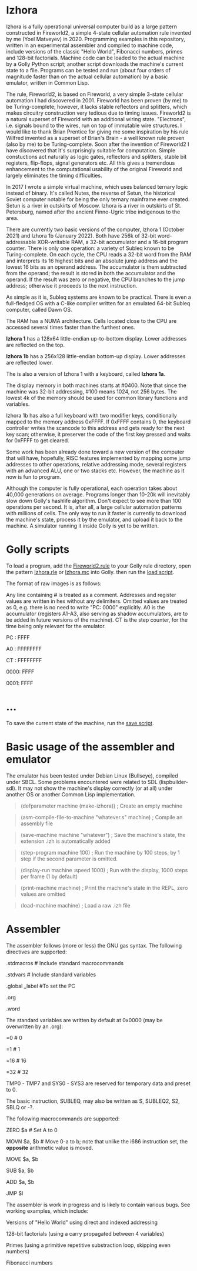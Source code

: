 # Izhora
Izhora is a fully operational universal computer build as a large pattern constructed in Fireworld2, a simple 4-state cellular automation rule invented by me (Yoel Matveyev) in 2020. Programming examples in this repository, written in an experimental assembler and compiled to machine code, include versions of the classic "Hello World", Fibonacci numbers, primes and 128-bit factorials. Machine code can be loaded to the actual machine by a Golly Python script; another script downloads the machine's current state to a file. Programs can be tested and run (about four orders of magnitude faster than on the actual cellular automation) by a basic emulator, written in Common Lisp.

The rule, Fireworld2, is based on Fireworld, a very simple 3-state cellular automation I had discovered in 2001. Fireworld has been proven (by me) to be Turing-complete; however, it lacks stable reflectors and splitters, which makes circuitry construction very tedious due to timing issues. Fireworld2 is a natural superset of Fireworld with an additional wiring state. "Electrons", i.e. signals bound to the wires, run on top of immutable wire structures. I would like to thank Brian Prentice for giving me some inspiration by his rule Wilfred invented as a superset of Brian's Brain - a well known rule proven (also by me) to be Turing-complete. Soon after the invention of Fireworld2 I have discovered that it's surprisingly suitable for computation. Simple constuctions act naturally as logic gates, reflectors and splitters, stable bit registers, flip-flops, signal generators etc. All this gives a tremendous enhancement to the computational usability of the original Fireworld and largely eliminates the timing difficulties.

In 2017 I wrote a simple virtual machine, which uses balanced ternary logic instead of binary. It's called Nutes, the reverse of Setun, the historical Soviet computer notable for being the only ternary mainframe ever created. Setun is a river in outskirts of Moscow. Izhora is a river in outskirts of St. Petersburg, named after the ancient Finno-Ugric tribe indigenous to the area.

There are currently two basic versions of the computer, Izhora 1 (October 2021) and Izhora 1b (January 2022). Both have 256k of 32-bit word-addressable XOR-writable RAM, a 32-bit accumulator and a 16-bit program counter. There is only one operation: a variety of Subleq known to be Turing-complete. On each cycle, the CPU reads a 32-bit word from the RAM and interprets its 16 highest bits and an absolute jump address and the lowest 16 bits as an operand address. The accumulator is them subtracted from the operand; the result is stored in both the accumulator and the operand. If the result was zero or negative, the CPU branches to the jump address; otherwise it proceeds to the next instruction. 

As simple as it is, Subleq systems are known to be practical. There is even a full-fledged OS with a C-like compiler written for an emulated 64-bit Subleq computer, called Dawn OS.

The RAM has a NUMA architecture. Cells located close to the CPU are accessed several times faster than the furthest ones. 

**Izhora 1** has a 128x64 little-endian up-to-bottom display. Lower addresses are reflected on the top. 

**Izhora 1b** has a 256x128 little-endian bottom-up display. Lower addresses are reflected lower. 

The is also a version of Izhora 1 with a keyboard, called **Izhora 1a**.

The display memory in both machines starts at #0400. Note that since the machine was 32-bit addressing, #100 means 1024, not 256 bytes. The lowest 4k of the memory should be used for common library functions and variables.

Izhora 1b has also a full keyboard with two modifier keys, conditionally mapped to the memory address 0xFFFF. If 0xFFFF contains 0, the keyboard controller writes the scancode to this address and gets ready for the next key scan; otherwise, it preserver the code of the first key pressed and waits for 0xFFFF to get cleared.

Some work has been already done toward a new version of the computer that will have, hopefully, RISC features implemented by mapping some jump addresses to other operations, relative addressing mode, several registers with an advanced ALU, one or two stacks etc. However, the machine as it now is fun to program. 

Although the computer is fully operational, each operation takes about 40,000 generations on average. Programs longer than 10-20k will inevitably slow down Golly's hashlife algorithm. Don't expect to see more than 100 operations per second. It is, after all, a large cellular automation patterns with millions of cells. The only way to run it faster is currently to download the machine's state, process it by the emulator, and upload it back to the machine. A simulator running it inside Golly is yet to be written.

# Golly scripts

To load a program, add the [Fireworld2.rule](https://github.com/yoelmatveyev/Izhora/blob/main/Golly/Fireworld2.rule) to your Golly rule directory, open the pattern [Izhora.rle](https://github.com/yoelmatveyev/Izhora/blob/main/Golly/Izhora1.rle) or [Izhora.mc](https://github.com/yoelmatveyev/Izhora/blob/main/Golly/Izhora1.mc) into Golly. then run the [load script](https://github.com/yoelmatveyev/Izhora/blob/main/Golly/scripts/izhora_load.py).

The format of raw images is as follows:

Any line containing # is treated as a comment. Addresses and register values are written in hex without any delimiters. Omitted values are treated as 0, e.g. there is no need to write "PC: 0000" explicitly. A0 is the accumulator (registers A1-A3, also serving as shadow accumulators, are to be added in future versions of the machine). CT is the step counter, for the time being only relevant for the emulator.

PC : FFFF

A0 : FFFFFFFF

CT : FFFFFFFF

0000: FFFF

0001: FFFF

# ...

To save the current state of the machine, run the [save script](https://github.com/yoelmatveyev/Izhora/blob/main/Golly/scripts/izhora_save.py).

# Basic usage of the assembler and emulator

The emulator has been tested under Debian Linux (Bullseye), compiled under SBCL. Some problems encountered were related to SDL (lispbuilder-sdl). It may not show the machine's display correctly (or at all) under another OS or another Common Lisp implementation.

>(defparameter machine (make-izhora)) ; Create an empty machine 

>(asm-compile-file-to-machine "whatever.s" machine) ; Compile an assembly file

>(save-machine machine "whatever") ; Save the machine's state, the extension .izh is automatically added

>(step-program machine 100) ; Run the machine by 100 steps, by 1 step if the second parameter is omitted.

>(display-run machine :speed 1000) ; Run with the display, 1000 steps per frame (1 by default)

>(print-machine machine) ; Print the machine's state in the REPL, zero values are omitted

>(load-machine machine) ; Load a raw .izh file

# Assembler

The assembler follows (more or less) the GNU gas syntax. The following directives are supported:


.stdmacros # Include standard macrocommands

.stdvars # Include standard variables

.global _label #To set the PC 

.org

.word

The standard variables are written by default at 0x0000 (may be overwritten by an .org):

=0 # 0

=1 # 1

=16 # 16

=32 # 32

TMP0 - TMP7 and SYS0 - SYS3 are reserved for temporary data and preset to 0.

The basic instruction, SUBLEQ, may also be written as  S, SUBLEQ2, S2, SBLQ or -?.

The following macrocommands are supported:

ZERO $a # Set A to 0

MOVN $a, $b # Move 0-a to b; note that unlike the i686 instruction set, the **opposite** arithmetic value is moved.

MOVE $a, $b

SUB $a, $b

ADD $a, $b

JMP $l

The assembler is work in progress and is likely to contain various bugs. See working examples, which include:

Versions of "Hello World" using direct and indexed addressing

128-bit factorials (using a carry propagated between 4 variables)

Primes (using a primitive repetitive substraction loop, skipping even numbers)

Fibonacci numbers
